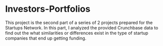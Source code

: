 # Investors-Portfolios
This project is the second part of a series of 2 projects prepared for the Startups Network. In this part, I analyzed the provided Crunchbase data to find out the what similarities or differences exist in the type of startup companies that end up getting funding.
